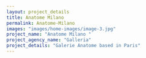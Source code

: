 ```yaml
---
layout: project_details
title: Anatome Milano
permalink: Anatome-Milano
images: "images/home-images/image-3.jpg"
project_name: "Anatome Milano "
project_agency_name: "Galleria"
project_details: "Galerie Anatome based in Paris"
---
```

